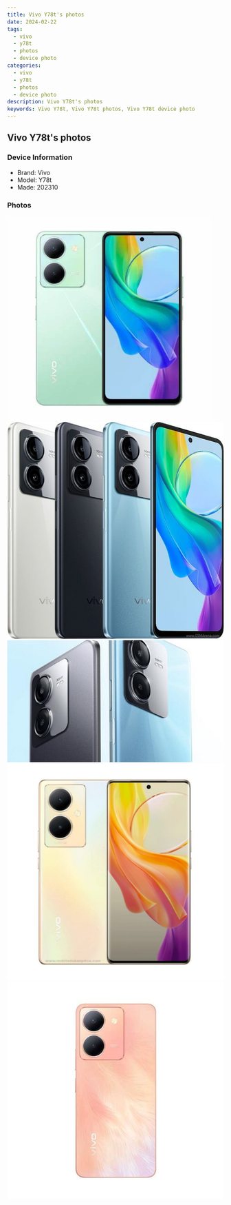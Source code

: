```yaml
---
title: Vivo Y78t's photos
date: 2024-02-22
tags: 
  - vivo
  - y78t
  - photos
  - device photo
categories: 
  - vivo
  - y78t
  - photos
  - device photo
description: Vivo Y78t's photos
keywords: Vivo Y78t, Vivo Y78t photos, Vivo Y78t device photo
---
```


## Vivo Y78t's photos

### Device Information

- Brand: Vivo
- Model: Y78t
- Made: 202310

### Photos

![/images/best-assets/devices/vivo/vivo-y78t/1.jpg](/images/best-assets/devices/vivo/vivo-y78t/1.jpg)
![/images/best-assets/devices/vivo/vivo-y78t/2.jpg](/images/best-assets/devices/vivo/vivo-y78t/2.jpg)
![/images/best-assets/devices/vivo/vivo-y78t/3.jpg](/images/best-assets/devices/vivo/vivo-y78t/3.jpg)
![/images/best-assets/devices/vivo/vivo-y78t/4.jpg](/images/best-assets/devices/vivo/vivo-y78t/4.jpg)
![/images/best-assets/devices/vivo/vivo-y78t/5.jpg](/images/best-assets/devices/vivo/vivo-y78t/5.jpg)
